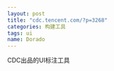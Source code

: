```yaml
---
layout: post
title: "cdc.tencent.com/?p=3268"
categories: 构建工具
tags: ui
name: Dorado
---
```


CDC出品的UI标注工具
<!--break-->
